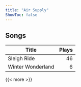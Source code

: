 ```yaml
---
title: "Air Supply"
ShowToc: false
---
```


## Songs
Title | Plays 
----- | -----: 
Sleigh Ride | 46
Winter Wonderland | 6

{{< more >}}